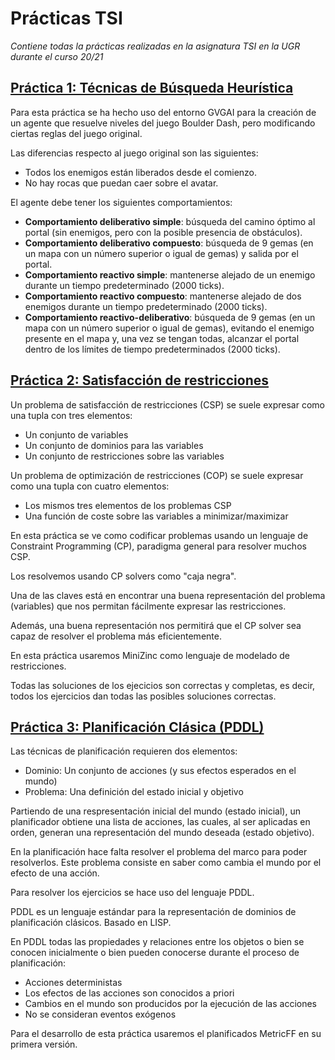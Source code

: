 # Prácticas TSI
*Contiene todas la prácticas realizadas en la asignatura TSI en la UGR durante el curso 20/21*

## [Práctica 1: Técnicas de Búsqueda Heurística](./Practica1)

Para esta práctica se ha hecho uso del entorno GVGAI para la creación de un agente que resuelve niveles del juego Boulder Dash, pero modificando ciertas reglas del juego original.

Las diferencias respecto al juego original son las siguientes:

- Todos los enemigos están liberados desde el comienzo.
- No hay rocas que puedan caer sobre el avatar.

El agente debe tener los siguientes comportamientos:

- **Comportamiento deliberativo simple**: búsqueda del camino óptimo al portal (sin enemigos, pero con la posible presencia de obstáculos).
- **Comportamiento deliberativo compuesto**: búsqueda de 9 gemas (en un mapa con un número superior o igual de gemas) y salida por el portal.
- **Comportamiento reactivo simple**: mantenerse alejado de un enemigo durante un tiempo predeterminado (2000 ticks).
- **Comportamiento reactivo compuesto**: mantenerse alejado de dos enemigos durante un tiempo predeterminado (2000 ticks).
- **Comportamiento reactivo-deliberativo**: búsqueda de 9 gemas (en un mapa con un número superior o igual de gemas), evitando el enemigo presente en el mapa y, una vez se tengan todas, alcanzar el portal dentro de los límites de tiempo predeterminados (2000 ticks).

## [Práctica 2: Satisfacción de restricciones](./Practica2)

Un problema de satisfacción de restricciones (CSP) se suele expresar como una tupla con tres elementos:

- Un conjunto de variables
- Un conjunto de dominios para las variables
- Un conjunto de restricciones sobre las variables

Un problema de optimización de restricciones (COP) se suele expresar como una tupla con cuatro elementos:

- Los mismos tres elementos de los problemas CSP
- Una función de coste sobre las variables a minimizar/maximizar

En esta práctica se ve como codificar problemas usando un lenguaje de Constraint Programming (CP), paradigma general para resolver muchos CSP.

Los resolvemos usando CP solvers como "caja negra".

Una de las claves está en encontrar una buena representación del problema (variables) que nos permitan fácilmente expresar las restricciones.

Además, una buena representación nos permitirá que el CP solver sea capaz de resolver el problema más eficientemente.

En esta práctica usaremos MiniZinc como lenguaje de modelado de restricciones.

Todas las soluciones de los ejecicios son correctas y completas, es decir, todos los ejercicios dan todas las posibles soluciones correctas.

## [Práctica 3: Planificación Clásica (PDDL)](./Practica3)

Las técnicas de planificación requieren dos elementos:

- Dominio: Un conjunto de acciones (y sus efectos esperados en el mundo)
- Problema: Una definición del estado inicial y objetivo

Partiendo de una respresentación inicial del mundo (estado inicial), un planificador obtiene una lista de acciones, las cuales, al ser aplicadas en orden, generan una representación del mundo deseada (estado objetivo).

En la planificación hace falta resolver el problema del marco para poder resolverlos. Este problema consiste en saber como cambia el mundo por el efecto de una acción.

Para resolver los ejercicios se hace uso del lenguaje PDDL.

PDDL es un lenguaje estándar para la representación de dominios de planificación clásicos. Basado en LISP.

En PDDL todas las propiedades y relaciones entre los objetos o bien se conocen inicialmente o bien pueden conocerse durante el proceso de planificación:

- Acciones deterministas
- Los efectos de las acciones son conocidos a priori
- Cambios en el mundo son producidos por la ejecución de las acciones
- No se consideran eventos exógenos

Para el desarrollo de esta práctica usaremos el planificados MetricFF en su primera versión.
